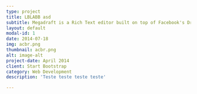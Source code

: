 ```yaml
---
type: project
title: LBLABB asd
subtitle: Megadraft is a Rich Text editor built on top of Facebook's Draft.JS featuring a nice default base of components and extensibility.
layout: default
modal-id: 1
date: 2014-07-18
img: acbr.png
thumbnail: acbr.png
alt: image-alt
project-date: April 2014
client: Start Bootstrap
category: Web Development
description: 'Teste teste teste teste'

---
```

